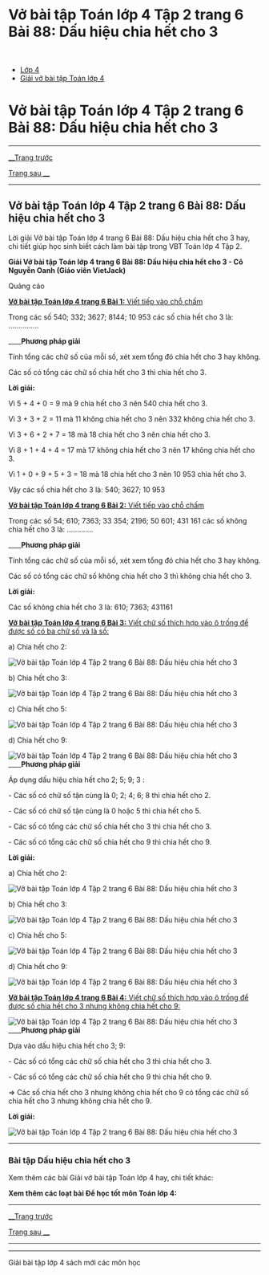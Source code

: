 # Vở bài tập Toán lớp 4 Tập 2 trang 6 Bài 88: Dấu hiệu chia hết cho 3

﻿

  * [Lớp 4](https://vietjack.com/series/lop-4.jsp)
  * [Giải vở bài tập Toán lớp 4](https://vietjack.com/giai-vo-bai-tap-toan-4/index.jsp)



# Vở bài tập Toán lớp 4 Tập 2 trang 6 Bài 88: Dấu hiệu chia hết cho 3

* * *

[__Trang trước](https://vietjack.com/giai-vo-bai-tap-toan-4/bai-87-dau-hieu-chia-het-cho-9.jsp)

[Trang sau __](https://vietjack.com/giai-vo-bai-tap-toan-4/bai-89-luyen-tap.jsp)

* * *

## Vở bài tập Toán lớp 4 Tập 2 trang 6 Bài 88: Dấu hiệu chia hết cho 3

Lời giải Vở bài tập Toán lớp 4 trang 6 Bài 88: Dấu hiệu chia hết cho 3 hay, chi tiết giúp học sinh biết cách làm bài tập trong VBT Toán lớp 4 Tập 2.

**Giải Vở bài tập Toán lớp 4 trang 6 Bài 88: Dấu hiệu chia hết cho 3 - Cô Nguyễn Oanh (Giáo viên VietJack)**

Quảng cáo

[**Vở bài tập Toán lớp 4 trang 6 Bài 1:** Viết tiếp vào chỗ chấm ](https://vietjack.com/giai-vo-bai-tap-toan-4/bai-1-trang-6-vbt-toan-4-tap-2-1.jsp)

Trong các số 540; 332; 3627; 8144; 10 953 các số chia hết cho 3 là: ……………

____**Phương pháp giải**

Tính tổng các chữ số của mỗi số, xét xem tổng đó chia hết cho 3 hay không.

Các số có tổng các chữ số chia hết cho 3 thì chia hết cho 3.

**Lời giải:**

Vì 5 + 4 + 0 = 9 mà 9 chia hết cho 3 nên 540 chia hết cho 3.

Vì 3 + 3 + 2 = 11 mà 11 không chia hết cho 3 nên 332 không chia hết cho 3.

Vì 3 + 6 + 2 + 7 = 18 mà 18 chia hết cho 3 nên chia hết cho 3.

Vì 8 + 1 + 4 + 4 = 17 mà 17 không chia hết cho 3 nên 17 không chia hết cho 3.

Vì 1 + 0 + 9 + 5 + 3 = 18 mà 18 chia hết cho 3 nên 10 953 chia hết cho 3.

Vậy các số chia hết cho 3 là: 540; 3627; 10 953

[**Vở bài tập Toán lớp 4 trang 6 Bài 2:** Viết tiếp vào chỗ chấm ](https://vietjack.com/giai-vo-bai-tap-toan-4/bai-2-trang-6-vbt-toan-4-tap-2-1.jsp)

Trong các số 54; 610; 7363; 33 354; 2196; 50 601; 431 161 các số không chia hết cho 3 là: ………….

____**Phương pháp giải**

Tính tổng các chữ số của mỗi số, xét xem tổng đó chia hết cho 3 hay không.

Các số có tổng các chữ số không chia hết cho 3 thì không chia hết cho 3.

**Lời giải:**

Các số không chia hết cho 3 là: 610; 7363; 431161

[**Vở bài tập Toán lớp 4 trang 6 Bài 3:** Viết chữ số thích hợp vào ô trống để được số có ba chữ số và là số: ](https://vietjack.com/giai-vo-bai-tap-toan-4/bai-3-trang-6-vbt-toan-4-tap-2-1.jsp)

a) Chia hết cho 2: 

![Vở bài tập Toán lớp 4 Tập 2 trang 6 Bài 88: Dấu hiệu chia hết cho 3](https://vietjack.com/giai-vo-bai-tap-toan-4/images/bai-3-trang-6-vbt-toan-4-tap-2-1.PNG)

b) Chia hết cho 3: 

![Vở bài tập Toán lớp 4 Tập 2 trang 6 Bài 88: Dấu hiệu chia hết cho 3](https://vietjack.com/giai-vo-bai-tap-toan-4/images/bai-3-trang-6-vbt-toan-4-tap-2-1-1.PNG)

c) Chia hết cho 5: 

![Vở bài tập Toán lớp 4 Tập 2 trang 6 Bài 88: Dấu hiệu chia hết cho 3](https://vietjack.com/giai-vo-bai-tap-toan-4/images/bai-3-trang-6-vbt-toan-4-tap-2-1-2.PNG)

d) Chia hết cho 9: 

![Vở bài tập Toán lớp 4 Tập 2 trang 6 Bài 88: Dấu hiệu chia hết cho 3](https://vietjack.com/giai-vo-bai-tap-toan-4/images/bai-3-trang-6-vbt-toan-4-tap-2-1-3.PNG) ____**Phương pháp giải**

Áp dụng dấu hiệu chia hết cho 2; 5; 9; 3 :

\- Các số có chữ số tận cùng là 0; 2; 4; 6; 8 thì chia hết cho 2.

\- Các số có chữ số tận cùng là 0 hoặc 5 thì chia hết cho 5.

\- Các số có tổng các chữ số chia hết cho 3 thì chia hết cho 3. 

\- Các số có tổng các chữ số chia hết cho 9 thì chia hết cho 9. 

**Lời giải:**

a) Chia hết cho 2: 

![Vở bài tập Toán lớp 4 Tập 2 trang 6 Bài 88: Dấu hiệu chia hết cho 3](https://vietjack.com/giai-vo-bai-tap-toan-4/images/bai-3-trang-6-vbt-toan-4-tap-2-1-4.PNG)

b) Chia hết cho 3: 

![Vở bài tập Toán lớp 4 Tập 2 trang 6 Bài 88: Dấu hiệu chia hết cho 3](https://vietjack.com/giai-vo-bai-tap-toan-4/images/bai-3-trang-6-vbt-toan-4-tap-2-1-5.PNG)

c) Chia hết cho 5: 

![Vở bài tập Toán lớp 4 Tập 2 trang 6 Bài 88: Dấu hiệu chia hết cho 3](https://vietjack.com/giai-vo-bai-tap-toan-4/images/bai-3-trang-6-vbt-toan-4-tap-2-1-6.PNG)

d) Chia hết cho 9: 

![Vở bài tập Toán lớp 4 Tập 2 trang 6 Bài 88: Dấu hiệu chia hết cho 3](https://vietjack.com/giai-vo-bai-tap-toan-4/images/bai-3-trang-6-vbt-toan-4-tap-2-1-7.PNG)

[**Vở bài tập Toán lớp 4 trang 6 Bài 4:** Viết chữ số thích hợp vào ô trống để được số chia hết cho 3 nhưng không chia hết cho 9: ](https://vietjack.com/giai-vo-bai-tap-toan-4/bai-4-trang-6-vbt-toan-4-tap-2-1.jsp)

![Vở bài tập Toán lớp 4 Tập 2 trang 6 Bài 88: Dấu hiệu chia hết cho 3](https://vietjack.com/giai-vo-bai-tap-toan-4/images/bai-4-trang-6-vbt-toan-4-tap-2-1-1.PNG) ____**Phương pháp giải**

Dựa vào dấu hiệu chia hết cho 3; 9:

\- Các số có tổng các chữ số chia hết cho 3 thì chia hết cho 3.

\- Các số có tổng các chữ số chia hết cho 9 thì chia hết cho 9.

=> Các số chia hết cho 3 nhưng không chia hết cho 9 có tổng các chữ số chia hết cho 3 nhưng không chia hết cho 9. 

**Lời giải:**

![Vở bài tập Toán lớp 4 Tập 2 trang 6 Bài 88: Dấu hiệu chia hết cho 3](https://vietjack.com/giai-vo-bai-tap-toan-4/images/2022-bai-4-trang-6-vbt-toan-4-tap-2-1-sua2022.PNG)

* * *

### **Bài tập Dấu hiệu chia hết cho 3**

Xem thêm các bài Giải vở bài tập Toán lớp 4 hay, chi tiết khác:

**Xem thêm các loạt bài Để học tốt môn Toán lớp 4:**

* * *

[__Trang trước](https://vietjack.com/giai-vo-bai-tap-toan-4/bai-87-dau-hieu-chia-het-cho-9.jsp)

[Trang sau __](https://vietjack.com/giai-vo-bai-tap-toan-4/bai-89-luyen-tap.jsp)

* * *

* * *

Giải bài tập lớp 4 sách mới các môn học
